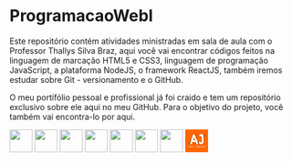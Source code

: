 # ProgramacaoWebI

Este repositório contém atividades ministradas em sala de aula com o Professor Thallys Silva Braz, aqui você vai encontrar códigos feitos na linguagem de marcação HTML5 e CSS3, linguagem de programação JavaScript, a plataforma NodeJS, o framework ReactJS, também iremos estudar sobre Git - versionamento e o GitHub.

O meu portifólio pessoal e profissional já foi craido e tem um repositório exclusivo sobre ele aqui no meu GitHub. Para o objetivo do projeto, você também vai encontra-lo por aqui.

<img src="https://cdn.jsdelivr.net/gh/devicons/devicon@latest/icons/html5/html5-plain.svg" width="40" height="40"/> <img src="https://cdn.jsdelivr.net/gh/devicons/devicon@latest/icons/css3/css3-plain.svg" width="40" height="40"/> <img src="https://cdn.jsdelivr.net/gh/devicons/devicon@latest/icons/javascript/javascript-plain.svg" width="40" height="40"/> <img src="https://cdn.jsdelivr.net/gh/devicons/devicon@latest/icons/nodejs/nodejs-plain.svg" width="40" height="40"/> <img src="https://cdn.jsdelivr.net/gh/devicons/devicon@latest/icons/react/react-original.svg" width="40" height="40"/> <img src="https://cdn.jsdelivr.net/gh/devicons/devicon@latest/icons/git/git-plain.svg" width="40" height="40"/> <img src="https://cdn.jsdelivr.net/gh/devicons/devicon@latest/icons/github/github-original.svg" width="40" height="40"/> <img src="Imagens/Logo.jpg" alt="Logo" width="40" height="40">
